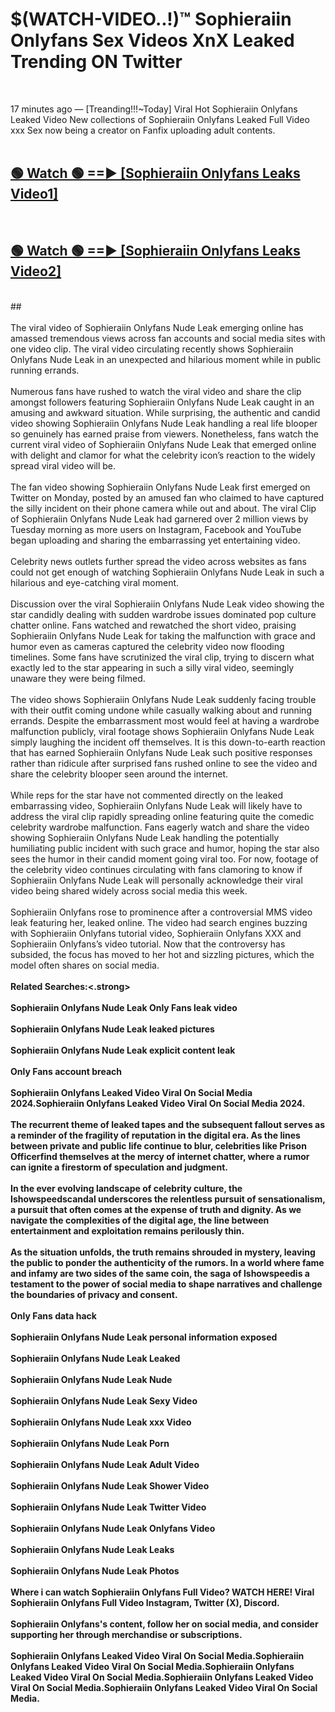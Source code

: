 # $(WATCH-VIDEO..!)™ Sophieraiin Onlyfans Sex Videos XnX Leaked Trending ON Twitter<br>
<br>

17 minutes ago — [Treanding!!!~Today] Viral Hot Sophieraiin Onlyfans Leaked Video New collections of Sophieraiin Onlyfans Leaked Full Video xxx Sex now being a creator on Fanfix uploading adult contents.
<br>
 <br>

##  <a href="https://best2vid.blogspot.com?title=Sophieraiin_Onlyfans">🟢 Watch 🟢 ==► [Sophieraiin Onlyfans Leaks Video1]</a><br>
  <br>

##  <a href="https://best2vid.blogspot.com?title=Sophieraiin_Onlyfans">🟢 Watch 🟢 ==► [Sophieraiin Onlyfans Leaks Video2]</a><br>
  <br>
  ##
  <br>
  <br>
The viral video of Sophieraiin Onlyfans Nude Leak emerging online has amassed tremendous views across fan accounts and social media sites with one video clip. The viral video circulating recently shows Sophieraiin Onlyfans Nude Leak in an unexpected and hilarious moment while in public running errands.
<br><br>
Numerous fans have rushed to watch the viral video and share the clip amongst followers featuring Sophieraiin Onlyfans Nude Leak caught in an amusing and awkward situation. While surprising, the authentic and candid video showing Sophieraiin Onlyfans Nude Leak handling a real life blooper so genuinely has earned praise from viewers. Nonetheless, fans watch the current viral video of Sophieraiin Onlyfans Nude Leak that emerged online with delight and clamor for what the celebrity icon’s reaction to the widely spread viral video will be.
<br><br>
The fan video showing Sophieraiin Onlyfans Nude Leak first emerged on Twitter on Monday, posted by an amused fan who claimed to have captured the silly incident on their phone camera while out and about. The viral Clip of Sophieraiin Onlyfans Nude Leak had garnered over 2 million views by Tuesday morning as more users on Instagram, Facebook and YouTube began uploading and sharing the embarrassing yet entertaining video.
<br><br>
Celebrity news outlets further spread the video across websites as fans could not get enough of watching Sophieraiin Onlyfans Nude Leak in such a hilarious and eye-catching viral moment.
<br><br>
Discussion over the viral Sophieraiin Onlyfans Nude Leak video showing the star candidly dealing with sudden wardrobe issues dominated pop culture chatter online. Fans watched and rewatched the short video, praising Sophieraiin Onlyfans Nude Leak for taking the malfunction with grace and humor even as cameras captured the celebrity video now flooding timelines. Some fans have scrutinized the viral clip, trying to discern what exactly led to the star appearing in such a silly viral video, seemingly unaware they were being filmed.
<br><br>
The video shows Sophieraiin Onlyfans Nude Leak suddenly facing trouble with their outfit coming undone while casually walking about and running errands. Despite the embarrassment most would feel at having a wardrobe malfunction publicly, viral footage shows Sophieraiin Onlyfans Nude Leak simply laughing the incident off themselves. It is this down-to-earth reaction that has earned Sophieraiin Onlyfans Nude Leak such positive responses rather than ridicule after surprised fans rushed online to see the video and share the celebrity blooper seen around the internet.
<br><br>
While reps for the star have not commented directly on the leaked embarrassing video, Sophieraiin Onlyfans Nude Leak will likely have to address the viral clip rapidly spreading online featuring quite the comedic celebrity wardrobe malfunction. Fans eagerly watch and share the video showing Sophieraiin Onlyfans Nude Leak handling the potentially humiliating public incident with such grace and humor, hoping the star also sees the humor in their candid moment going viral too. For now, footage of the celebrity video continues circulating with fans clamoring to know if Sophieraiin Onlyfans Nude Leak will personally acknowledge their viral video being shared widely across social media this week.
<br><br>
Sophieraiin Onlyfans rose to prominence after a controversial MMS video leak featuring her, leaked online. The video had search engines buzzing with Sophieraiin Onlyfans tutorial video, Sophieraiin Onlyfans XXX and Sophieraiin Onlyfans’s video tutorial. Now that the controversy has subsided, the focus has moved to her hot and sizzling pictures, which the model often shares on social media.
<br><br>
<strong>Related Searches:<.strong>
<br><br>
Sophieraiin Onlyfans Nude Leak Only Fans leak video
<br><br>
Sophieraiin Onlyfans Nude Leak leaked pictures
<br><br>
Sophieraiin Onlyfans Nude Leak explicit content leak
<br><br>
Only Fans account breach
<br><br>
Sophieraiin Onlyfans Leaked Video Viral On Social Media 2024.Sophieraiin Onlyfans Leaked Video Viral On Social Media 2024.
<br><br>
The recurrent theme of leaked tapes and the subsequent fallout serves as a reminder of the fragility of reputation in the digital era. As the lines between private and public life continue to blur, celebrities like Prison Officerfind themselves at the mercy of internet chatter, where a rumor can ignite a firestorm of speculation and judgment.
<br><br>
In the ever evolving landscape of celebrity culture, the Ishowspeedscandal underscores the relentless pursuit of sensationalism, a pursuit that often comes at the expense of truth and dignity. As we navigate the complexities of the digital age, the line between entertainment and exploitation remains perilously thin.
<br><br>
As the situation unfolds, the truth remains shrouded in mystery, leaving the public to ponder the authenticity of the rumors. In a world where fame and infamy are two sides of the same coin, the saga of Ishowspeedis a testament to the power of social media to shape narratives and challenge the boundaries of privacy and consent.
<br><br>
Only Fans data hack
<br><br>
Sophieraiin Onlyfans Nude Leak personal information exposed
<br><br>
Sophieraiin Onlyfans Nude Leak Leaked
<br><br>
Sophieraiin Onlyfans Nude Leak Nude
<br><br>
Sophieraiin Onlyfans Nude Leak Sexy Video
<br><br>
Sophieraiin Onlyfans Nude Leak xxx Video
<br><br>
Sophieraiin Onlyfans Nude Leak Porn
<br><br>
Sophieraiin Onlyfans Nude Leak Adult Video
<br><br>
Sophieraiin Onlyfans Nude Leak Shower Video
<br><br>
Sophieraiin Onlyfans Nude Leak Twitter Video
<br><br>
Sophieraiin Onlyfans Nude Leak Onlyfans Video
<br><br>
Sophieraiin Onlyfans Nude Leak Leaks
<br><br>
Sophieraiin Onlyfans Nude Leak Photos
<br><br>
Where i can watch Sophieraiin Onlyfans Full Video? WATCH HERE! Viral Sophieraiin Onlyfans Full Video Instagram, Twitter (X), Discord.
<br><br>
Sophieraiin Onlyfans's content, follow her on social media, and consider supporting her through merchandise or subscriptions.
<br><br>
Sophieraiin Onlyfans Leaked Video Viral On Social Media.Sophieraiin Onlyfans Leaked Video Viral On Social Media.Sophieraiin Onlyfans Leaked Video Viral On Social Media.Sophieraiin Onlyfans Leaked Video Viral On Social Media.Sophieraiin Onlyfans Leaked Video Viral On Social Media.